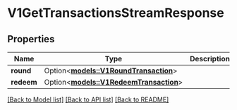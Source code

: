# V1GetTransactionsStreamResponse

## Properties

| Name       | Type                                                              | Description | Notes      |
| ---------- | ----------------------------------------------------------------- | ----------- | ---------- |
| **round**  | Option<[**models::V1RoundTransaction**](v1RoundTransaction.md)>   |             | [optional] |
| **redeem** | Option<[**models::V1RedeemTransaction**](v1RedeemTransaction.md)> |             | [optional] |

[[Back to Model list]](../README.md#documentation-for-models) [[Back to API list]](../README.md#documentation-for-api-endpoints) [[Back to README]](../README.md)
